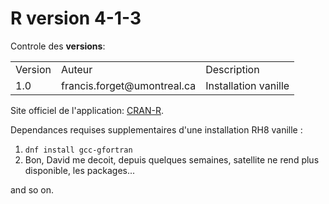 
# R version 4-1-3

Controle des **versions**:

<table>
<tr>
    <td>Version</td><td>Auteur</td><td>Description</td>
</tr><tr>
    <td>1.0</td><td>francis.forget@umontreal.ca</td><td>Installation vanille
</tr>
</table>

Site officiel de l'application: [CRAN-R](https://cran.r-project.org/).

Dependances requises supplementaires d'une installation RH8 vanille :
1. `dnf install gcc-gfortran`
2. Bon, David me decoit, depuis quelques semaines, satellite ne rend plus disponible, les packages...


and so on. 
